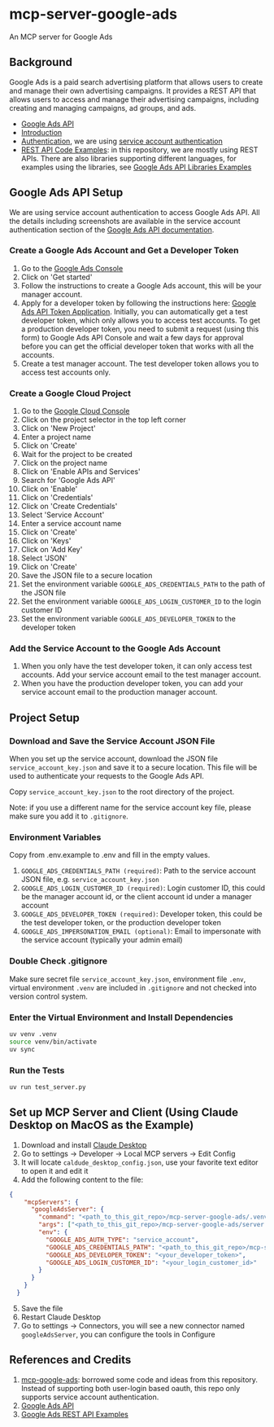 # mcp-server-google-ads
An MCP server for Google Ads

## Background

Google Ads is a paid search advertising platform that allows users to create and manage their own advertising campaigns. It provides a REST API that allows users to access and manage their advertising campaigns, including creating and managing campaigns, ad groups, and ads.

   * [Google Ads API](https://developers.google.com/google-ads/api)
   * [Introduction](https://developers.google.com/google-ads/api/docs/get-started/introduction)
   * [Authentication](https://developers.google.com/google-ads/api/docs/oauth/overview), we are using [service account authentication](https://developers.google.com/google-ads/api/docs/oauth/service-accounts)
   * [REST API Code Examples](https://developers.google.com/google-ads/api/rest/examples): in this repository, we are mostly using REST APIs. There are also libraries supporting different languages, for examples using the libraries, see [Google Ads API Libraries Examples](https://developers.google.com/google-ads/api/samples)
  

## Google Ads API Setup

We are using service account authentication to access Google Ads API. All the details including screenshots are available in the service account authentication section of the [Google Ads API documentation](https://developers.google.com/google-ads/api/docs/oauth/service-accounts).

### Create a Google Ads Account and Get a Developer Token

1. Go to the [Google Ads Console](https://ads.google.com/home)
2. Click on 'Get started'
3. Follow the instructions to create a Google Ads account, this will be your manager account.
4. Apply for a developer token by following the instructions here: [Google Ads API Token Application](https://support.google.com/adspolicy/contact/new_token_application). Initially, you can automatically get a test developer token, which only allows you to access test accounts. To get a production developer token, you need to submit a request (using this form) to Google Ads API Console and wait a few days for approval before you can get the official developer token that works with all the accounts.
5. Create a test manager account. The test developer token allows you to access test accounts only.

### Create a Google Cloud Project

1. Go to the [Google Cloud Console](https://console.cloud.google.com/)
2. Click on the project selector in the top left corner
3. Click on 'New Project'
4. Enter a project name
5. Click on 'Create'
6. Wait for the project to be created
7. Click on the project name
8. Click on 'Enable APIs and Services'
9. Search for 'Google Ads API'
10. Click on 'Enable'
11. Click on 'Credentials'
12. Click on 'Create Credentials'
13. Select 'Service Account'
14. Enter a service account name
15. Click on 'Create'
16. Click on 'Keys'
17. Click on 'Add Key'
18. Select 'JSON'
19. Click on 'Create'
20. Save the JSON file to a secure location
21. Set the environment variable `GOOGLE_ADS_CREDENTIALS_PATH` to the path of the JSON file
22. Set the environment variable `GOOGLE_ADS_LOGIN_CUSTOMER_ID` to the login customer ID
23. Set the environment variable `GOOGLE_ADS_DEVELOPER_TOKEN` to the developer token

### Add the Service Account to the Google Ads Account

1. When you only have the test developer token, it can only access test accounts. Add your service account email to the test manager account. 
2. When you have the production developer token, you can add your service account email to the production manager account. 

## Project Setup

### Download and Save the Service Account JSON File
When you set up the service account, download the JSON file `service_account_key.json` and save it to a secure location. This file will be used to authenticate your requests to the Google Ads API.

Copy `service_account_key.json` to the root directory of the project.

Note: if you use a different name for the service account key file, please make sure you add it to `.gitignore`.

### Environment Variables
Copy from .env.example to .env and fill in the empty values.

   1. `GOOGLE_ADS_CREDENTIALS_PATH (required)`: Path to the service account JSON file, e.g. `service_account_key.json`
   2. `GOOGLE_ADS_LOGIN_CUSTOMER_ID (required)`: Login customer ID, this could be the manager account id, or the client account id under a manager account
   3. `GOOGLE_ADS_DEVELOPER_TOKEN (required)`: Developer token, this could be the test developer token, or the production developer token
   4. `GOOGLE_ADS_IMPERSONATION_EMAIL (optional)`: Email to impersonate with the service account (typically your admin email)

### Double Check .gitignore

Make sure secret file `service_account_key.json`, environment file `.env`, virtual environment `.venv` are included in `.gitignore` and not checked into version control system.

### Enter the Virtual Environment and Install Dependencies

```bash
uv venv .venv
source venv/bin/activate
uv sync
```

### Run the Tests
```bash
uv run test_server.py
```

## Set up MCP Server and Client (Using Claude Desktop on MacOS as the Example)

1. Download and install [Claude Desktop](https://claude.ai/download)
2. Go to settings -> Developer -> Local MCP servers -> Edit Config
3. It will locate `caldude_desktop_config.json`, use your favorite text editor to open it and edit it
4. Add the following content to the file:
```json
{
    "mcpServers": {
      "googleAdsServer": {
        "command": "<path_to_this_git_repo>/mcp-server-google-ads/.venv/bin/python",
        "args": ["<path_to_this_git_repo>/mcp-server-google-ads/server.py"],
        "env": {
          "GOOGLE_ADS_AUTH_TYPE": "service_account",
          "GOOGLE_ADS_CREDENTIALS_PATH": "<path_to_this_git_repo>/mcp-server-google-ads/service_account_key.json",
          "GOOGLE_ADS_DEVELOPER_TOKEN": "<your_developer_token>",
          "GOOGLE_ADS_LOGIN_CUSTOMER_ID": "<your_login_customer_id>"
        }
      }
    }
  }
```
5. Save the file
6. Restart Claude Desktop
7. Go to settings -> Connectors, you will see a new connector named `googleAdsServer`, you can configure the tools in Configure


## References and Credits

   1. [mcp-google-ads](https://github.com/cohnen/mcp-google-ads): borrowed some code and ideas from this repository. Instead of supporting both user-login based oauth, this repo only supports service account authentication.
   2. [Google Ads API](https://developers.google.com/google-ads/api)
   3. [Google Ads REST API Examples](https://developers.google.com/google-ads/api/rest/overview)


   
   